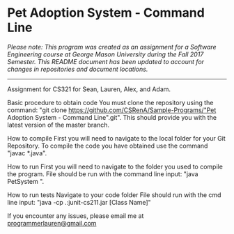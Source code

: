 # Pet Adoption System - Command Line
 <i> Please note: This program was created as an assignment for a Software Engineering course at George Mason University during the Fall 2017 Semester. This README document has been updated to account for changes in repositories and document locations.</i>
 
 <hr></hr>

Assignment for CS321 for Sean, Lauren, Alex, and Adam.

Basic procedure to obtain code
You must clone the repository using the command: "git clone https://github.com/CSRenA/Sample-Programs/"Pet Adoption System - Command Line".git".
This should provide you with the latest version of the master branch.

How to compile
First you will need to navigate to the local folder for your Git Repository.
To compile the code you have obtained use the command "javac *.java".

How to run
First you will need to navigate to the folder you used to compile the program.
File should be run with the command line input: "java PetSystem <input-file-name>".

How to run tests
Navigate to your code folder
File should run with the cmd line input: "java -cp .:junit-cs211.jar [Class Name]"

If you encounter any issues, please email me at programmerlauren@gmail.com
